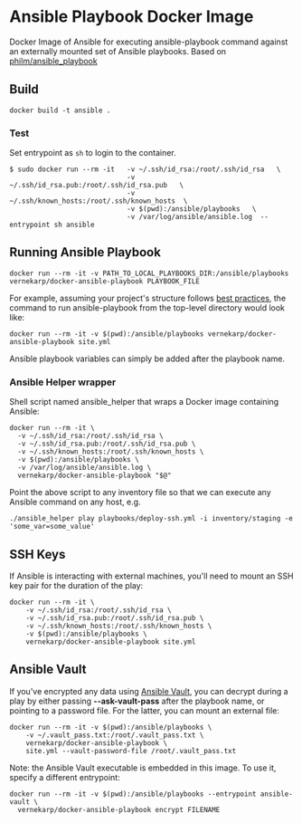 # Ansible Playbook Docker Image

Docker Image of Ansible for executing ansible-playbook command against an externally mounted set of Ansible playbooks. Based on [philm/ansible_playbook](https://github.com/philm/ansible_playbook)

## Build

```
docker build -t ansible .
```

### Test

Set entrypoint as `sh` to login to the container.
```
$ sudo docker run --rm -it   -v ~/.ssh/id_rsa:/root/.ssh/id_rsa   \
                             -v ~/.ssh/id_rsa.pub:/root/.ssh/id_rsa.pub   \
                             -v ~/.ssh/known_hosts:/root/.ssh/known_hosts  \
                             -v $(pwd):/ansible/playbooks   \
                             -v /var/log/ansible/ansible.log  --entrypoint sh ansible
```

## Running Ansible Playbook

```
docker run --rm -it -v PATH_TO_LOCAL_PLAYBOOKS_DIR:/ansible/playbooks vernekarp/docker-ansible-playbook PLAYBOOK_FILE
```

For example, assuming your project's structure follows [best practices](http://docs.ansible.com/ansible/playbooks_best_practices.html#directory-layout), the command to run ansible-playbook from the top-level directory would look like:

```
docker run --rm -it -v $(pwd):/ansible/playbooks vernekarp/docker-ansible-playbook site.yml
```

Ansible playbook variables can simply be added after the playbook name.

### Ansible Helper wrapper

Shell script named ansible_helper that wraps a Docker image containing Ansible:

```
docker run --rm -it \
  -v ~/.ssh/id_rsa:/root/.ssh/id_rsa \
  -v ~/.ssh/id_rsa.pub:/root/.ssh/id_rsa.pub \
  -v ~/.ssh/known_hosts:/root/.ssh/known_hosts \
  -v $(pwd):/ansible/playbooks \
  -v /var/log/ansible/ansible.log \
  vernekarp/docker-ansible-playbook "$@"
```

Point the above script to any inventory file so that we can execute any Ansible command on any host, e.g.

```
./ansible_helper play playbooks/deploy-ssh.yml -i inventory/staging -e 'some_var=some_value'
```

## SSH Keys

If Ansible is interacting with external machines, you'll need to mount an SSH key pair for the duration of the play:

```
docker run --rm -it \
    -v ~/.ssh/id_rsa:/root/.ssh/id_rsa \
    -v ~/.ssh/id_rsa.pub:/root/.ssh/id_rsa.pub \
    -v ~/.ssh/known_hosts:/root/.ssh/known_hosts \
    -v $(pwd):/ansible/playbooks \
    vernekarp/docker-ansible-playbook site.yml
```

## Ansible Vault

If you've encrypted any data using [Ansible Vault](http://docs.ansible.com/ansible/playbooks_vault.html), you can decrypt during a play by either passing **--ask-vault-pass** after the playbook name, or pointing to a password file. For the latter, you can mount an external file:

```
docker run --rm -it -v $(pwd):/ansible/playbooks \
    -v ~/.vault_pass.txt:/root/.vault_pass.txt \
    vernekarp/docker-ansible-playbook \
    site.yml --vault-password-file /root/.vault_pass.txt
```                    

Note: the Ansible Vault executable is embedded in this image. To use it, specify a different entrypoint:

```
docker run --rm -it -v $(pwd):/ansible/playbooks --entrypoint ansible-vault \
  vernekarp/docker-ansible-playbook encrypt FILENAME
```

